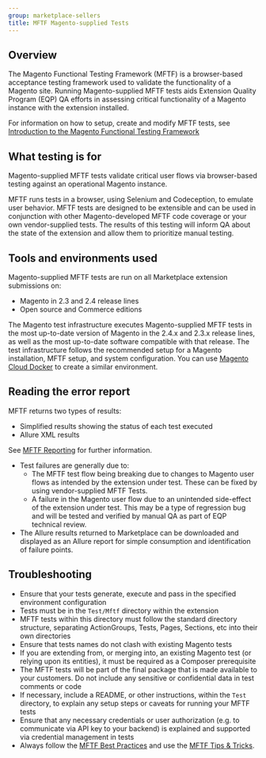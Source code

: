 ```yaml
---
group: marketplace-sellers
title: MFTF Magento-supplied Tests
---
```


## Overview

The Magento Functional Testing Framework (MFTF) is a browser-based acceptance testing framework used to validate the functionality of a Magento site. Running Magento-supplied MFTF tests aids Extension Quality Program (EQP) QA efforts in assessing critical functionality of a Magento instance with the extension installed.

For information on how to setup, create and modify MFTF tests, see [Introduction to the Magento Functional Testing Framework][1]

## What testing is for

Magento-supplied MFTF tests validate critical user flows via browser-based testing against an operational Magento instance.

MFTF runs tests in a browser, using Selenium and Codeception, to emulate user behavior. MFTF tests are designed to be extensible and can be used in conjunction with other Magento-developed MFTF code coverage or your own vendor-supplied tests. The results of this testing will inform QA about the state of the extension and allow them to prioritize manual testing.

## Tools and environments used

Magento-supplied MFTF tests are run on all Marketplace extension submissions on:

-  Magento in 2.3 and 2.4 release lines
-  Open source and Commerce editions

The Magento test infrastructure executes Magento-supplied MFTF tests in the most up-to-date version of Magento in the 2.4.x and 2.3.x release lines, as well as the most up-to-date software compatible with that release. The test infrastructure follows the recommended setup for a Magento installation, MFTF setup, and system configuration. You can use [Magento Cloud Docker][2] to create a similar environment.

## Reading the error report

MFTF returns two types of results:

   -  Simplified results showing the status of each test executed
   -  Allure XML results
  
See [MFTF Reporting][3] for further information.

-  Test failures are generally due to:
   -  The MFTF test flow being breaking due to changes to Magento user flows as intended by the extension under test. These can be fixed by using vendor-supplied MFTF Tests.
   -  A failure in the Magento user flow due to an unintended side-effect of the extension under test. This may be a type of regression bug and will be tested and verified by manual QA as part of EQP technical review.
-  The Allure results returned to Marketplace can be downloaded and displayed as an Allure report for simple consumption and identification of failure points.

## Troubleshooting

-  Ensure that your tests generate, execute and pass in the specified environment configuration
-  Tests must be in the `Test/Mftf` directory within the extension
-  MFTF tests within this directory must follow the standard directory structure, separating ActionGroups, Tests, Pages, Sections, etc into their own directories
-  Ensure that tests names do not clash with existing Magento tests
-  If you are extending from, or merging into, an existing Magento test (or relying upon its entities), it must be required as a Composer prerequisite
-  The MFTF tests will be part of the final package that is made available to your customers. Do not include any sensitive or confidential data in test comments or code
-  If necessary, include a README, or other instructions, within the `Test` directory, to explain any setup steps or caveats for running your MFTF tests
-  Ensure that any necessary credentials or user authorization (e.g. to communicate via API key to your backend) is explained and supported via credential management in tests
-  Always follow the [MFTF Best Practices][4] and use the [MFTF Tips & Tricks][5].

<!-- Link definitions -->

[1]: {{site.baseurl}}/mftf/docs/introduction.html
[2]: https://github.com/magento/magento-cloud-docker
[3]: {{site.baseurl}}/mftf/docs/reporting.html
[4]: {{site.baseurl}}/mftf/docs/best-practices.html
[5]: {{site.baseurl}}/mftf/docs/tips-tricks.html